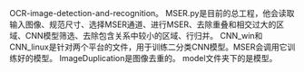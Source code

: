 OCR-image-detection-and-recognition。
MSER.py是目前的总工程，他会读取输入图像、规范尺寸、选择MSER通道、进行MSER、去除重叠和相交过大的区域、CNN模型筛选、去除包含关系中较小的区域、行归并。
CNN_win和CNN_linux是针对两个平台的文件，用于训练二分类CNN模型。MSER会调用它训练好的模型。
ImageDuplication是图像去重的。
model文件夹下的是模型。
